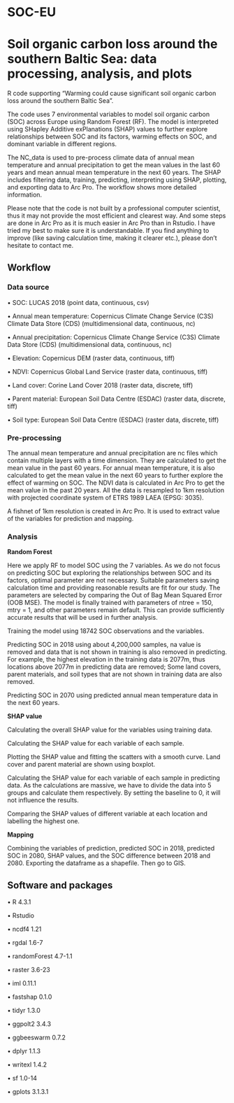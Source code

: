 # SOC-EU

# Soil organic carbon loss around the southern Baltic Sea: data processing, analysis, and plots

R code supporting “Warming could cause significant soil organic carbon loss around the southern Baltic Sea”.

The code uses 7 environmental variables to model soil organic carbon (SOC) across Europe using Random Forest (RF). The model is interpreted using SHapley Additive exPlanations (SHAP) values to further explore relationships between SOC and its factors, warming effects on SOC, and dominant variable in different regions.

The NC_data is used to pre-process climate data of annual mean temperature and annual precipitation to get the mean values in the last 60 years and mean annual mean temperature in the next 60 years. The SHAP includes filtering data, training, predicting, interpreting using SHAP, plotting, and exporting data to Arc Pro. The workflow shows more detailed information.

Please note that the code is not built by a professional computer scientist, thus it may not provide the most efficient and clearest way. And some steps are done in Arc Pro as it is much easier in Arc Pro than in Rstudio. I have tried my best to make sure it is understandable. If you find anything to improve (like saving calculation time, making it clearer etc.), please don’t hesitate to contact me.

## Workflow

### Data source

•	SOC: LUCAS 2018 (point data, continuous, csv)

•	Annual mean temperature: Copernicus Climate Change Service (C3S) Climate Data Store (CDS) (multidimensional data, continuous, nc)

•	Annual precipitation: Copernicus Climate Change Service (C3S) Climate Data Store (CDS) (multidimensional data, continuous, nc)

•	Elevation: Copernicus DEM (raster data, continuous, tiff)

•	NDVI: Copernicus Global Land Service (raster data, continuous, tiff) 

•	Land cover: Corine Land Cover 2018 (raster data, discrete, tiff)

•	Parent material: European Soil Data Centre (ESDAC) (raster data, discrete, tiff)

•	Soil type: European Soil Data Centre (ESDAC) (raster data, discrete, tiff)

### Pre-processing

The annual mean temperature and annual precipitation are nc files which contain multiple layers with a time dimension. They are calculated to get the mean value in the past 60 years. For annual mean temperature, it is also calculated to get the mean value in the next 60 years to further explore the effect of warming on SOC. The NDVI data is calculated in Arc Pro to get the mean value in the past 20 years. All the data is resampled to 1km resolution with projected coordinate system of ETRS 1989 LAEA (EPSG: 3035).

A fishnet of 1km resolution is created in Arc Pro. It is used to extract value of the variables for prediction and mapping.

### Analysis

**Random Forest**

Here we apply RF to model SOC using the 7 variables. As we do not focus on predicting SOC but exploring the relationships between SOC and its factors, optimal parameter are not necessary. Suitable parameters saving calculation time and providing reasonable results are fit for our study. The parameters are selected by comparing the Out of Bag Mean Squared Error (OOB MSE). The model is finally trained with parameters of ntree = 150, mtry = 1, and other parameters remain default. This can provide sufficiently accurate results that will be used in further analysis.

Training the model using 18742 SOC observations and the variables.

Predicting SOC in 2018 using about 4,200,000 samples, na value is removed and data that is not shown in training is also removed in predicting. For example, the highest elevation in the training data is 2077m, thus locations above 2077m in predicting data are removed; Some land covers, parent materials, and soil types that are not shown in training data are also removed.

Predicting SOC in 2070 using predicted annual mean temperature data in the next 60 years.

**SHAP value**

Calculating the overall SHAP value for the variables using training data.

Calculating the SHAP value for each variable of each sample.

Plotting the SHAP value and fitting the scatters with a smooth curve. Land cover and parent material are shown using boxplot.

Calculating the SHAP value for each variable of each sample in predicting data. As the calculations are massive, we have to divide the data into 5 groups and calculate them respectively. By setting the baseline to 0, it will not influence the results.

Comparing the SHAP values of different variable at each location and labelling the highest one.

**Mapping**

Combining the variables of prediction, predicted SOC in 2018, predicted SOC in 2080, SHAP values, and the SOC difference between 2018 and 2080. Exporting the dataframe as a shapefile. Then go to GIS.

## Software and packages

•	R 4.3.1

•	Rstudio

•	ncdf4 1.21

•	rgdal 1.6-7

•	randomForest 4.7-1.1

•	raster 3.6-23

•	iml 0.11.1

•	fastshap 0.1.0

•	tidyr 1.3.0

•	ggpolt2 3.4.3

•	ggbeeswarm 0.7.2

•	dplyr 1.1.3

•	writexl 1.4.2

•	sf 1.0-14

•	gplots 3.1.3.1






